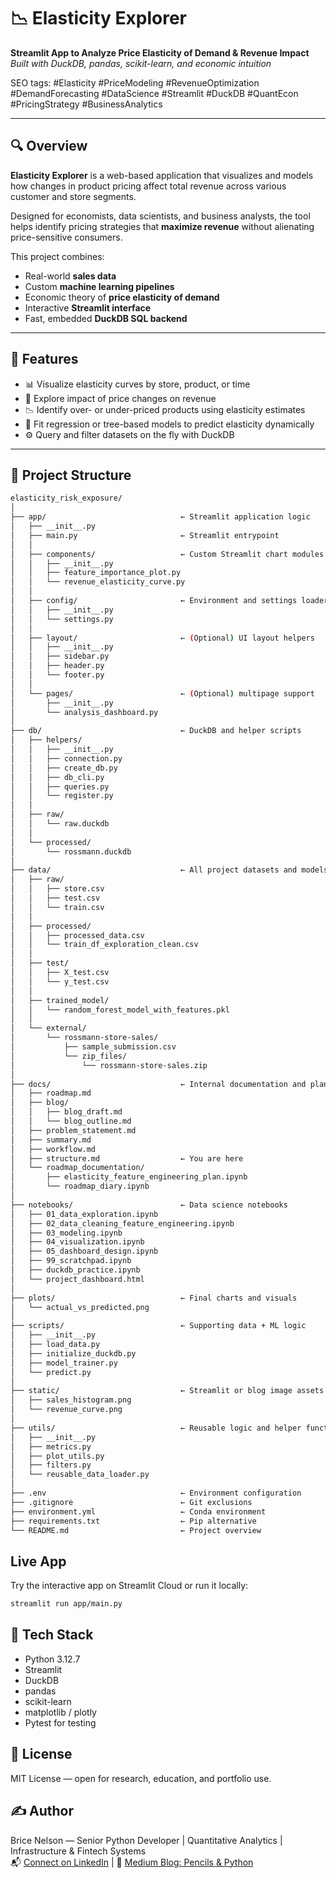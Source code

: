 # 📉 Elasticity Explorer

**Streamlit App to Analyze Price Elasticity of Demand & Revenue Impact**  
*Built with DuckDB, pandas, scikit-learn, and economic intuition*

SEO tags: #Elasticity #PriceModeling #RevenueOptimization #DemandForecasting #DataScience #Streamlit #DuckDB #QuantEcon #PricingStrategy #BusinessAnalytics
 
---

## 🔍 Overview

**Elasticity Explorer** is a web-based application that visualizes and models how changes in product pricing affect total revenue across various customer and store segments. 

Designed for economists, data scientists, and business analysts, the tool helps identify pricing strategies that **maximize revenue** without alienating price-sensitive consumers.

This project combines:
- Real-world **sales data**
- Custom **machine learning pipelines**
- Economic theory of **price elasticity of demand**
- Interactive **Streamlit interface**
- Fast, embedded **DuckDB SQL backend**

---

## 🚀 Features

- 📊 Visualize elasticity curves by store, product, or time
- 🔎 Explore impact of price changes on revenue
- 📉 Identify over- or under-priced products using elasticity estimates
- 🧪 Fit regression or tree-based models to predict elasticity dynamically
- ⚙️ Query and filter datasets on the fly with DuckDB

---

## 📂 Project Structure

```bash
elasticity_risk_exposure/
│
├── app/                              ← Streamlit application logic
│   ├── __init__.py
│   ├── main.py                       ← Streamlit entrypoint
│   │
│   ├── components/                   ← Custom Streamlit chart modules
│   │   ├── __init__.py
│   │   ├── feature_importance_plot.py
│   │   └── revenue_elasticity_curve.py
│   │
│   ├── config/                       ← Environment and settings loader
│   │   ├── __init__.py
│   │   └── settings.py
│   │
│   ├── layout/                       ← (Optional) UI layout helpers
│   │   ├── __init__.py
│   │   ├── sidebar.py
│   │   ├── header.py
│   │   └── footer.py
│   │
│   └── pages/                        ← (Optional) multipage support
│       ├── __init__.py
│       └── analysis_dashboard.py
│
├── db/                               ← DuckDB and helper scripts
│   ├── helpers/                     
│   │   ├── __init__.py
│   │   ├── connection.py
│   │   ├── create_db.py
│   │   ├── db_cli.py
│   │   ├── queries.py
│   │   └── register.py
│   │
│   ├── raw/
│   │   └── raw.duckdb
│   │
│   └── processed/
│       └── rossmann.duckdb
│
├── data/                             ← All project datasets and models
│   ├── raw/
│   │   ├── store.csv
│   │   ├── test.csv
│   │   └── train.csv
│   │
│   ├── processed/
│   │   ├── processed_data.csv
│   │   └── train_df_exploration_clean.csv
│   │
│   ├── test/
│   │   ├── X_test.csv
│   │   └── y_test.csv
│   │
│   ├── trained_model/
│   │   └── random_forest_model_with_features.pkl
│   │
│   └── external/
│       └── rossmann-store-sales/
│           ├── sample_submission.csv
│           └── zip_files/
│               └── rossmann-store-sales.zip
│
├── docs/                             ← Internal documentation and planning
│   ├── roadmap.md
│   ├── blog/
│   │   ├── blog_draft.md
│   │   └── blog_outline.md
│   ├── problem_statement.md
│   ├── summary.md
│   ├── workflow.md
│   ├── structure.md                  ← You are here
│   └── roadmap_documentation/
│       ├── elasticity_feature_engineering_plan.ipynb
│       └── roadmap_diary.ipynb
│
├── notebooks/                        ← Data science notebooks
│   ├── 01_data_exploration.ipynb
│   ├── 02_data_cleaning_feature_engineering.ipynb
│   ├── 03_modeling.ipynb
│   ├── 04_visualization.ipynb
│   ├── 05_dashboard_design.ipynb
│   ├── 99_scratchpad.ipynb
│   ├── duckdb_practice.ipynb
│   └── project_dashboard.html
│
├── plots/                            ← Final charts and visuals
│   └── actual_vs_predicted.png
│
├── scripts/                          ← Supporting data + ML logic
│   ├── __init__.py
│   ├── load_data.py
│   ├── initialize_duckdb.py
│   ├── model_trainer.py
│   └── predict.py
│
├── static/                           ← Streamlit or blog image assets
│   ├── sales_histogram.png
│   └── revenue_curve.png
│
├── utils/                            ← Reusable logic and helper functions
│   ├── __init__.py
│   ├── metrics.py
│   ├── plot_utils.py
│   ├── filters.py
│   └── reusable_data_loader.py
│
├── .env                              ← Environment configuration
├── .gitignore                        ← Git exclusions
├── environment.yml                   ← Conda environment
├── requirements.txt                  ← Pip alternative
└── README.md                         ← Project overview
```

## Live App 
Try the interactive app on Streamlit Cloud or run it locally:

```bash 
streamlit run app/main.py
```

## 🔧 Tech Stack
- Python 3.12.7
- Streamlit
- DuckDB
- pandas
- scikit-learn
- matplotlib / plotly
- Pytest for testing

## 📄 License
MIT License — open for research, education, and portfolio use.

## ✍️ Author

Brice Nelson — Senior Python Developer | Quantitative Analytics | Infrastructure & Fintech Systems  
📬 [Connect on LinkedIn](https://www.linkedin.com/in/brice-a-nelson-p-e-mba-36b28b15/) | 📝 [Medium Blog: Pencils & Python](https://medium.com@quantshift)
